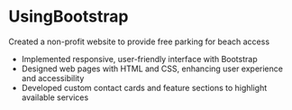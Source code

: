 # UsingBootstrap
Created  a non-profit website to provide free parking for beach access
-	Implemented responsive, user-friendly interface with Bootstrap
-	Designed web pages with HTML and CSS, enhancing user experience and accessibility
-	Developed custom contact cards and feature sections to highlight available services
